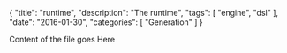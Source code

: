 {
    "title": "runtime",
    "description": "The runtime",
    "tags": [ "engine", "dsl" ],
    "date": "2016-01-30",
    "categories": [
        "Generation"
    ]
}

Content of the file goes Here
